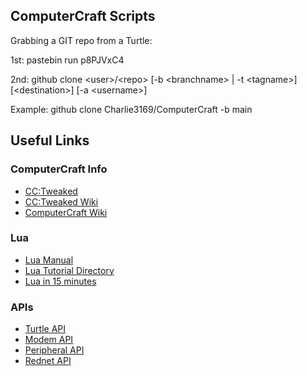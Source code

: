 ## ComputerCraft Scripts

Grabbing a GIT repo from a Turtle:

1st: pastebin run p8PJVxC4

2nd: github clone \<user\>\/\<repo\> \[-b \<branchname\> \| -t \<tagname\>\] \[\<destination\>\] \[-a \<username\>\] 

Example: github clone Charlie3169/ComputerCraft -b main

## Useful Links

### ComputerCraft Info
- [CC:Tweaked](https://tweaked.cc/)
- [CC:Tweaked Wiki](https://wiki.computercraft.cc/Main_Page)
- [ComputerCraft Wiki](http://computercraft.info/wiki/Main_Page)

### Lua
- [Lua Manual](https://www.lua.org/manual/5.1/manual.html)
- [Lua Tutorial Directory](http://lua-users.org/wiki/TutorialDirectory)
- [Lua in 15 minutes](https://tylerneylon.com/a/learn-lua/)

### APIs
- [Turtle API](https://www.computercraft.info/wiki/Turtle_(API))
- [Modem API](https://www.computercraft.info/wiki/Modem_(API))
- [Peripheral API](https://www.computercraft.info/wiki/Peripheral_(API))
- [Rednet API](https://www.computercraft.info/wiki/Rednet_(API))
